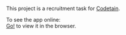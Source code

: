 This project is a recruitment task for [Codetain](http://codetain.co/).

To see the app online:<br />
[Go!](https://lucascoorek.github.io/starwars-app/) to view it in the browser.
